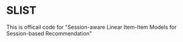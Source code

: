 # SLIST
This is officail code for "Session-aware Linear Item-Item Models for Session-based Recommendation"
